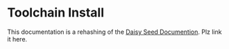 # Toolchain Install

This documentation is a rehashing of the [Daisy Seed Documention](google.com). Plz link it here. 
